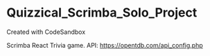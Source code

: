 # Quizzical_Scrimba_Solo_Project
Created with CodeSandbox

Scrimba React Trivia game. 
API: https://opentdb.com/api_config.php
